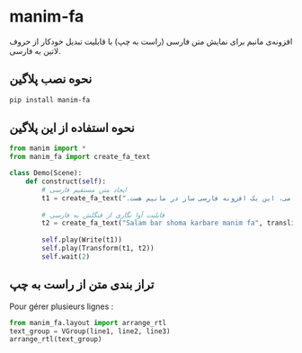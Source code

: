 # manim-fa

افزونه‌ی مانیم برای نمایش متن فارسی (راست به چپ) با قابلیت تبدیل خودکار از حروف لاتین به فارسی.

## نحوه نصب پلاگین

```bash
pip install manim-fa
```

## نحوه استفاده از این پلاگین

```python
from manim import *
from manim_fa import create_fa_text

class Demo(Scene):
    def construct(self):
        # ایجاد متن مستقیم فارسی
        t1 = create_fa_text(".سلام بر کاربر گرامی، این یک افزونه فارسی ساز در مانیم هست", color="BLUE", font_size=70)
        
        # قابلیت آوا نگاری از فنگلش به فارسی
        t2 = create_fa_text("Salam bar shoma karbare manim fa", translit=True, color="GREEN", font_size=70)
        
        self.play(Write(t1))
        self.play(Transform(t1, t2))
        self.wait(2)
```

## تراز بندی متن از راست به چپ
Pour gérer plusieurs lignes :

```python
from manim_fa.layout import arrange_rtl
text_group = VGroup(line1, line2, line3)
arrange_rtl(text_group)
```